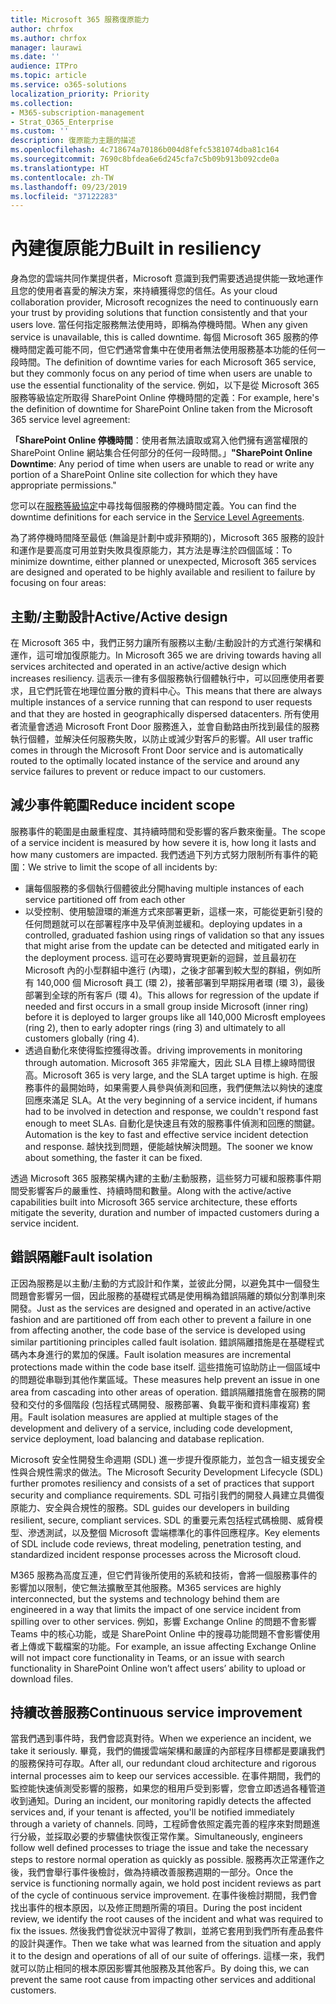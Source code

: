 ```yaml
---
title: Microsoft 365 服務復原能力
author: chrfox
ms.author: chrfox
manager: laurawi
ms.date: ''
audience: ITPro
ms.topic: article
ms.service: o365-solutions
localization_priority: Priority
ms.collection:
- M365-subscription-management
- Strat_O365_Enterprise
ms.custom: ''
description: 復原能力主題的描述
ms.openlocfilehash: 4c718674a70186b004d8fefc5381074dba81c164
ms.sourcegitcommit: 7690c8bfdea6e6d245cfa7c5b09b913b092cde0a
ms.translationtype: HT
ms.contentlocale: zh-TW
ms.lasthandoff: 09/23/2019
ms.locfileid: "37122283"
---
```

# <a name="built-in-resiliency"></a><span data-ttu-id="859f5-103">內建復原能力</span><span class="sxs-lookup"><span data-stu-id="859f5-103">Built in resiliency</span></span>

<span data-ttu-id="859f5-104">身為您的雲端共同作業提供者，Microsoft 意識到我們需要透過提供能一致地運作且您的使用者喜愛的解決方案，來持續獲得您的信任。</span><span class="sxs-lookup"><span data-stu-id="859f5-104">As your cloud collaboration provider, Microsoft recognizes the need to continuously earn your trust by providing solutions that function consistently and that your users love.</span></span> <span data-ttu-id="859f5-105">當任何指定服務無法使用時，即稱為停機時間。</span><span class="sxs-lookup"><span data-stu-id="859f5-105">When any given service is unavailable, this is called downtime.</span></span> <span data-ttu-id="859f5-106">每個 Microsoft 365 服務的停機時間定義可能不同，但它們通常會集中在使用者無法使用服務基本功能的任何一段時間。</span><span class="sxs-lookup"><span data-stu-id="859f5-106">The definition of downtime varies for each Microsoft 365 service, but they commonly focus on any period of time when users are unable to use the essential functionality of the service.</span></span> <span data-ttu-id="859f5-107">例如，以下是從 Microsoft 365 服務等級協定所取得 SharePoint Online 停機時間的定義：</span><span class="sxs-lookup"><span data-stu-id="859f5-107">For example, here's the definition of downtime for SharePoint Online taken from the Microsoft 365 service level agreement:</span></span>

<span data-ttu-id="859f5-108">**「SharePoint Online 停機時間**：使用者無法讀取或寫入他們擁有適當權限的 SharePoint Online 網站集合任何部分的任何一段時間。」</span><span class="sxs-lookup"><span data-stu-id="859f5-108">**"SharePoint Online Downtime**: Any period of time when users are unable to read or write any portion of a SharePoint Online site collection for which they have appropriate permissions."</span></span>

<span data-ttu-id="859f5-109">您可以在[服務等級協定](http://www.microsoftvolumelicensing.com/DocumentSearch.aspx?Mode=3&DocumentTypeId=37)中尋找每個服務的停機時間定義。</span><span class="sxs-lookup"><span data-stu-id="859f5-109">You can find the downtime definitions for each service in the [Service Level Agreements](http://www.microsoftvolumelicensing.com/DocumentSearch.aspx?Mode=3&DocumentTypeId=37).</span></span>

<span data-ttu-id="859f5-110">為了將停機時間降至最低 (無論是計劃中或非預期的)，Microsoft 365 服務的設計和運作是要高度可用並對失敗具復原能力，其方法是專注於四個區域：</span><span class="sxs-lookup"><span data-stu-id="859f5-110">To minimize downtime, either planned or unexpected, Microsoft 365 services are designed and operated to be highly available and resilient to failure by focusing on four areas:</span></span>

## <a name="activeactive-design"></a><span data-ttu-id="859f5-111">主動/主動設計</span><span class="sxs-lookup"><span data-stu-id="859f5-111">Active/Active design</span></span>

<span data-ttu-id="859f5-112">在 Microsoft 365 中，我們正努力讓所有服務以主動/主動設計的方式進行架構和運作，這可增加復原能力。</span><span class="sxs-lookup"><span data-stu-id="859f5-112">In Microsoft 365 we are driving towards having all services architected and operated in an active/active design which increases resiliency.</span></span> <span data-ttu-id="859f5-113">這表示一律有多個服務執行個體執行中，可以回應使用者要求，且它們託管在地理位置分散的資料中心。</span><span class="sxs-lookup"><span data-stu-id="859f5-113">This means that there are always multiple instances of a service running that can respond to user requests and that they are hosted in geographically dispersed datacenters.</span></span> <span data-ttu-id="859f5-114">所有使用者流量會透過 Microsoft Front Door 服務進入，並會自動路由所找到最佳的服務執行個體，並解決任何服務失敗，以防止或減少對客戶的影響。</span><span class="sxs-lookup"><span data-stu-id="859f5-114">All user traffic comes in through the Microsoft Front Door service and is automatically routed to the optimally located instance of the service and around any service failures to prevent or reduce impact to our customers.</span></span>

## <a name="reduce-incident-scope"></a><span data-ttu-id="859f5-115">減少事件範圍</span><span class="sxs-lookup"><span data-stu-id="859f5-115">Reduce incident scope</span></span>

<span data-ttu-id="859f5-116">服務事件的範圍是由嚴重程度、其持續時間和受影響的客戶數來衡量。</span><span class="sxs-lookup"><span data-stu-id="859f5-116">The scope of a service incident is measured by how severe it is, how long it lasts and how many customers are impacted.</span></span> <span data-ttu-id="859f5-117">我們透過下列方式努力限制所有事件的範圍：</span><span class="sxs-lookup"><span data-stu-id="859f5-117">We strive to limit the scope of all incidents by:</span></span>

- <span data-ttu-id="859f5-118">讓每個服務的多個執行個體彼此分開</span><span class="sxs-lookup"><span data-stu-id="859f5-118">having multiple instances of each service partitioned off from each other</span></span>
- <span data-ttu-id="859f5-119">以受控制、使用驗證環的漸進方式來部署更新，這樣一來，可能從更新引發的任何問題就可以在部署程序中及早偵測並緩和。</span><span class="sxs-lookup"><span data-stu-id="859f5-119">deploying updates in a controlled, graduated fashion using rings of validation so that any issues that might arise from the update can be detected and mitigated early in the deployment process.</span></span> <span data-ttu-id="859f5-120">這可在必要時實現更新的迴歸，並且最初在 Microsoft 內的小型群組中進行 (內環)，之後才部署到較大型的群組，例如所有 140,000 個 Microsoft 員工 (環 2)，接著部署到早期採用者環 (環 3)，最後部署到全球的所有客戶 (環 4)。</span><span class="sxs-lookup"><span data-stu-id="859f5-120">This allows for regression of the update if needed and first occurs in a small group inside Microsoft (inner ring) before it is deployed to larger groups like all 140,000 Microsft employees (ring 2), then to early adopter rings (ring 3) and ultimately to all customers globally (ring 4).</span></span>
- <span data-ttu-id="859f5-121">透過自動化來使得監控獲得改善。</span><span class="sxs-lookup"><span data-stu-id="859f5-121">driving improvements in monitoring through automation.</span></span> <span data-ttu-id="859f5-122">Microsoft 365 非常龐大，因此 SLA 目標上線時間很高。</span><span class="sxs-lookup"><span data-stu-id="859f5-122">Microsoft 365 is very large, and the SLA target uptime is high.</span></span> <span data-ttu-id="859f5-123">在服務事件的最開始時，如果需要人員參與偵測和回應，我們便無法以夠快的速度回應來滿足 SLA。</span><span class="sxs-lookup"><span data-stu-id="859f5-123">At the very beginning of a service incident, if humans had to be involved in detection and response, we couldn't respond fast enough to meet SLAs.</span></span> <span data-ttu-id="859f5-124">自動化是快速且有效的服務事件偵測和回應的關鍵。</span><span class="sxs-lookup"><span data-stu-id="859f5-124">Automation is the key to fast and effective service incident detection and response.</span></span> <span data-ttu-id="859f5-125">越快找到問題，便能越快解決問題。</span><span class="sxs-lookup"><span data-stu-id="859f5-125">The sooner we know about something, the faster it can be fixed.</span></span>

<span data-ttu-id="859f5-126">透過 Microsoft 365 服務架構內建的主動/主動服務，這些努力可緩和服務事件期間受影響客戶的嚴重性、持續時間和數量。</span><span class="sxs-lookup"><span data-stu-id="859f5-126">Along with the active/active capabilities built into Microsoft 365 service architecture, these efforts mitigate the severity, duration and number of impacted customers during a service incident.</span></span>  

## <a name="fault-isolation"></a><span data-ttu-id="859f5-127">錯誤隔離</span><span class="sxs-lookup"><span data-stu-id="859f5-127">Fault isolation</span></span>

<span data-ttu-id="859f5-128">正因為服務是以主動/主動的方式設計和作業，並彼此分開，以避免其中一個發生問題會影響另一個，因此服務的基礎程式碼是使用稱為錯誤隔離的類似分割準則來開發。</span><span class="sxs-lookup"><span data-stu-id="859f5-128">Just as the services are designed and operated in an active/active fashion and are partitioned off from each other to prevent a failure in one from affecting another, the code base of the service is developed using similar partitioning principles called fault isolation.</span></span> <span data-ttu-id="859f5-129">錯誤隔離措施是在基礎程式碼內本身進行的累加的保護。</span><span class="sxs-lookup"><span data-stu-id="859f5-129">Fault isolation measures are incremental protections made within the code base itself.</span></span> <span data-ttu-id="859f5-130">這些措施可協助防止一個區域中的問題從串聯到其他作業區域。</span><span class="sxs-lookup"><span data-stu-id="859f5-130">These measures help prevent an issue in one area from cascading into other areas of operation.</span></span>
<span data-ttu-id="859f5-131">錯誤隔離措施會在服務的開發和交付的多個階段 (包括程式碼開發、服務部署、負載平衡和資料庫複寫) 套用。</span><span class="sxs-lookup"><span data-stu-id="859f5-131">Fault isolation measures are applied at multiple stages of the development and delivery of a service, including code development, service deployment, load balancing and database replication.</span></span>

<span data-ttu-id="859f5-132">Microsoft 安全性開發生命週期 (SDL) 進一步提升復原能力，並包含一組支援安全性與合規性需求的做法。</span><span class="sxs-lookup"><span data-stu-id="859f5-132">The Microsoft Security Development Lifecycle (SDL) further promotes resiliency and consists of a set of practices that support security and compliance requirements.</span></span> <span data-ttu-id="859f5-133">SDL 可指引我們的開發人員建立具備復原能力、安全與合規性的服務。</span><span class="sxs-lookup"><span data-stu-id="859f5-133">SDL guides our developers in building resilient, secure, compliant services.</span></span> <span data-ttu-id="859f5-134">SDL 的重要元素包括程式碼檢閱、威脅模型、滲透測試，以及整個 Microsoft 雲端標準化的事件回應程序。</span><span class="sxs-lookup"><span data-stu-id="859f5-134">Key elements of SDL include code reviews, threat modeling, penetration testing, and standardized incident response processes across the Microsoft cloud.</span></span>

<span data-ttu-id="859f5-135">M365 服務為高度互連，但它們背後所使用的系統和技術，會將一個服務事件的影響加以限制，使它無法擴散至其他服務。</span><span class="sxs-lookup"><span data-stu-id="859f5-135">M365 services are highly interconnected, but the systems and technology behind them are engineered in a way that limits the impact of one service incident from spilling over to other services.</span></span> <span data-ttu-id="859f5-136">例如，影響 Exchange Online 的問題不會影響 Teams 中的核心功能，或是 SharePoint Online 中的搜尋功能問題不會影響使用者上傳或下載檔案的功能。</span><span class="sxs-lookup"><span data-stu-id="859f5-136">For example, an issue affecting Exchange Online will not impact core functionality in Teams, or an issue with search functionality in SharePoint Online won’t affect users’ ability to upload or download files.</span></span>

## <a name="continuous-service-improvement"></a><span data-ttu-id="859f5-137">持續改善服務</span><span class="sxs-lookup"><span data-stu-id="859f5-137">Continuous service improvement</span></span>

<span data-ttu-id="859f5-138">當我們遇到事件時，我們會認真對待。</span><span class="sxs-lookup"><span data-stu-id="859f5-138">When we experience an incident, we take it seriously.</span></span> <span data-ttu-id="859f5-139">畢竟，我們的備援雲端架構和嚴謹的內部程序目標都是要讓我們的服務保持可存取。</span><span class="sxs-lookup"><span data-stu-id="859f5-139">After all, our redundant cloud architecture and rigorous internal processes aim to keep our services accessible.</span></span> <span data-ttu-id="859f5-140">在事件期間，我們的監控能快速偵測受影響的服務，如果您的租用戶受到影響，您會立即透過各種管道收到通知。</span><span class="sxs-lookup"><span data-stu-id="859f5-140">During an incident, our monitoring rapidly detects the affected services and, if your tenant is affected, you'll be notified immediately through a variety of channels.</span></span> <span data-ttu-id="859f5-141">同時，工程師會依照定義完善的程序來對問題進行分級，並採取必要的步驟儘快恢復正常作業。</span><span class="sxs-lookup"><span data-stu-id="859f5-141">Simultaneously, engineers follow well defined processes to triage the issue and take the necessary steps to restore normal operation as quickly as possible.</span></span> <span data-ttu-id="859f5-142">服務再次正常運作之後，我們會舉行事件後檢討，做為持續改善服務週期的一部分。</span><span class="sxs-lookup"><span data-stu-id="859f5-142">Once the service is functioning normally again, we hold post incident reviews as part of the cycle of continuous service improvement.</span></span> <span data-ttu-id="859f5-143">在事件後檢討期間，我們會找出事件的根本原因，以及修正問題所需的項目。</span><span class="sxs-lookup"><span data-stu-id="859f5-143">During the post incident review, we identify the root causes of the incident and what was required to fix the issues.</span></span> <span data-ttu-id="859f5-144">然後我們會從狀況中習得了教訓，並將它套用到我們所有產品套件的設計與運作。</span><span class="sxs-lookup"><span data-stu-id="859f5-144">Then we take what was learned from the situation and apply it to the design and operations of all of our suite of offerings.</span></span> <span data-ttu-id="859f5-145">這樣一來，我們就可以防止相同的根本原因影響其他服務及其他客戶。</span><span class="sxs-lookup"><span data-stu-id="859f5-145">By doing this, we can prevent the same root cause from impacting other services and additional customers.</span></span>
